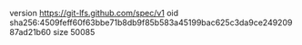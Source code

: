 version https://git-lfs.github.com/spec/v1
oid sha256:4509feff60f63bbe71b8db9f85b583a45199bac625c3da9ce24920987ad21b60
size 50085
